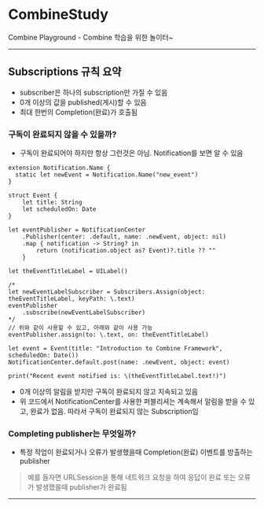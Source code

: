# CombineStudy
Combine Playground - Combine 학습을 위한 놀이터~

---
## Subscriptions 규칙 요약
- subscriber은 하나의 subscription만 가질 수 있음
- 0개 이상의 값을 published(게시)할 수 있음
- 최대 한번의 Completion(완료)가 호출됨

  
### 구독이 완료되지 않을 수 있을까?

  - 구독이 완료되어야 하지만 항상 그런것은 아님. Notification를 보면 알 수 있음  
  ```
  extension Notification.Name {
    static let newEvent = Notification.Name("new_event")
  }

  struct Event {
      let title: String
      let scheduledOn: Date
  }
  
  let eventPublisher = NotificationCenter
      .Publisher(center: .default, name: .newEvent, object: nil)
      .map { notification -> String? in
          return (notification.object as? Event)?.title ?? ""
      }
  
  let theEventTitleLabel = UILabel()
  
  /*
  let newEventLabelSubscriber = Subscribers.Assign(object: theEventTitleLabel, keyPath: \.text)
  eventPublisher
      .subscribe(newEventLabelSubscriber)
  */
  // 위와 같이 사용할 수 있고, 아래와 같이 사용 가능
  eventPublisher.assign(to: \.text, on: theEventTitleLabel)
  
  let event = Event(title: "Introduction to Combine Framework", scheduledOn: Date())
  NotificationCenter.default.post(name: .newEvent, object: event)
  
  print("Recent event notified is: \(theEventTitleLabel.text!)")
  ```
  - 0개 이상의 알림을 받지만 구독이 완료되지 않고 지속되고 있음
  - 위 코드에서 NotificationCenter를 사용한 퍼블리셔는 계속해서 알림을 받을 수 있고, 완료가 없음. 따라서 구독이 완료되지 않는 Subscription임

### Completing publisher는 무엇일까?
  - 특정 작업이 완료되거나 오류가 발생했을때 Completion(완료) 이벤트를 방출하는 publisher
  > 예를 들자면 URLSession을 통해 네트워크 요청을 하여 응답이 완료 또는 오류가 발생했을때 publisher가 완료됨


---

